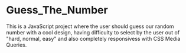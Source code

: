 # Guess_The_Number
This is a JavaScript project where the user should guess our random number with a cool design, having difficulty to select by the user out of "hard, normal, easy" and also completely responsivess with CSS Media Queries.
